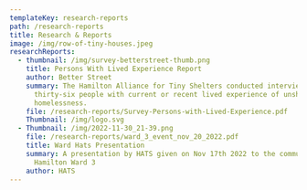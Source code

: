 ```yaml
---
templateKey: research-reports
path: /research-reports
title: Research & Reports
image: /img/row-of-tiny-houses.jpeg
researchReports:
  - thumbnail: /img/survey-betterstreet-thumb.png
    title: Persons With Lived Experience Report
    author: Better Street
    summary: The Hamilton Alliance for Tiny Shelters conducted interviews of
      thirty-six people with current or recent lived experience of unsheltered
      homelessness.
    file: /research-reports/Survey-Persons-with-Lived-Experience.pdf
    Thumbnail: /img/logo.svg
  - Thumbnail: /img/2022-11-30_21-39.png
    file: /research-reports/ward_3_event_nov_20_2022.pdf
    title: Ward Hats Presentation
    summary: A presentation by HATS given on Nov 17th 2022 to the community of
      Hamilton Ward 3
    author: HATS
---
```

